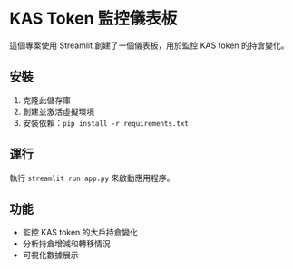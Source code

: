 # KAS Token 監控儀表板

這個專案使用 Streamlit 創建了一個儀表板，用於監控 KAS token 的持倉變化。

## 安裝

1. 克隆此儲存庫
2. 創建並激活虛擬環境
3. 安裝依賴：`pip install -r requirements.txt`

## 運行

執行 `streamlit run app.py` 來啟動應用程序。

## 功能

- 監控 KAS token 的大戶持倉變化
- 分析持倉增減和轉移情況
- 可視化數據展示
